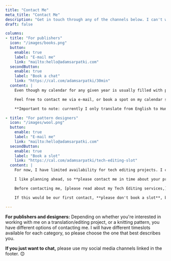 ```yaml
---
title: "Contact Me"
meta_title: "Contact Me"
description: "Get in touch through any of the channels below. I can't wait to hear from you!"
draft: false

columns:
- title: "For publishers"
  icon: "/images/books.png"
  button:
    enable: true
    label: "E-mail me"
    link: "mailto:hello@adamsarpatki.com"
  secondButton:
    enable: true
    label: "Book a chat"
    link: "https://cal.com/adamsarpatki/30min"
  content: |
    Even though my calendar for any given year is usually filled with projects from my current clients, I would be happy to talk shop, and maybe make space for new projects.

    Feel free to contact me via e-mail, or book a spot on my calendar so we can have a chat.

    **Important to note: currently I only translate from English to Hungarian, and I only edit texts written in Hungarian.**

- title: "For pattern designers"
  icon: "/images/wool.png"
  button:
    enable: true
    label: "E-mail me"
    link: "mailto:hello@adamsarpatki.com"
  secondButton:
    enable: true
    label: "Book a slot"
    link: "https://cal.com/adamsarpatki/tech-editing-slot"
  content: |
    For now, I have limited availability for tech editing projects. I can usually guarantee one or two slots per week.

    I like planning ahead, so **please contact me in time about your project.** The earlier you contact me, the more likely I will be able to fit your design into my schedule. 😊

    Before contacting me, [please read about my Tech Editing services,](/technical-editing) if you haven't done so already.

    If this would be our first contact, **please don't book a slot**, but instead e-mail me so we can hash out the details.

---
```


**For publishers and designers:** Depending on whether you're interested in working with me on a translation/editing project, or a knitting pattern, you have different options of contacting me. I will have different timeslots available for each category, so please choose the one that best describes you.

**If you just want to chat,** please use my social media channels linked in the footer. 😊